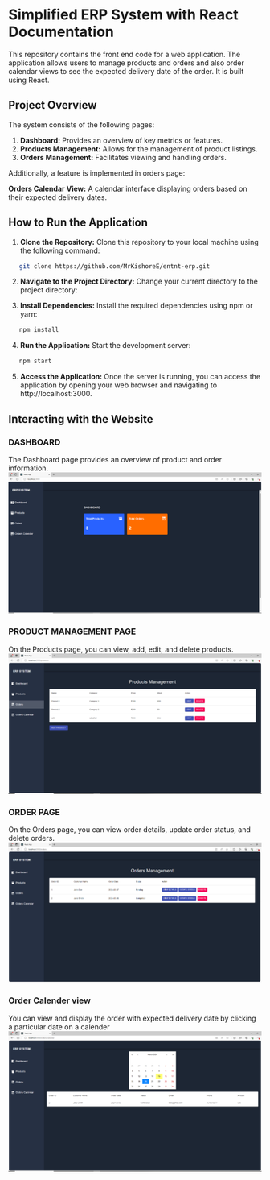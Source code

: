 # Simplified ERP System with React Documentation

This repository contains the front end code for a web application. The application allows users to manage products and orders and also order calendar views to see the expected delivery date of the order. It is built using React.

## Project Overview

The system consists of the following pages:

  1. **Dashboard:** Provides an overview of key metrics or features.
  2. **Products Management:** Allows for the management of product listings.
  3. **Orders Management:** Facilitates viewing and handling orders.
  
Additionally, a feature is implemented in orders page:

**Orders Calendar View:** A calendar interface displaying orders based on their expected delivery dates. 

## How to Run the Application

1. **Clone the Repository:** Clone this repository to your local machine using the following command:

 ```bash
    git clone https://github.com/MrKishoreE/entnt-erp.git
 ```
   
2. **Navigate to the Project Directory:** Change your current directory to the project directory:

3. **Install Dependencies:** Install the required dependencies using npm or yarn:
 ```bash
    npm install
 ```

4. **Run the Application:** Start the development server:
 ```bash
    npm start
 ```

5. **Access the Application:** Once the server is running, you can access the application by opening your web browser and navigating to http://localhost:3000.

## Interacting with the Website

### DASHBOARD

  The Dashboard page provides an overview of product and order information.
  ![screenshot](./screenshots/dashboard.png)
### PRODUCT MANAGEMENT PAGE

  On the Products page, you can view, add, edit, and delete products.
  ![screenshot](./screenshots/products.png)


### ORDER PAGE

  On the Orders page, you can view order details, update order status, and delete orders.
![screenshot](./screenshots/orders.png)


### Order Calender view

  You can view and display the order with expected delivery date by clicking a particular date on a calender
![screenshot](./screenshots/orderscalendar.png)
